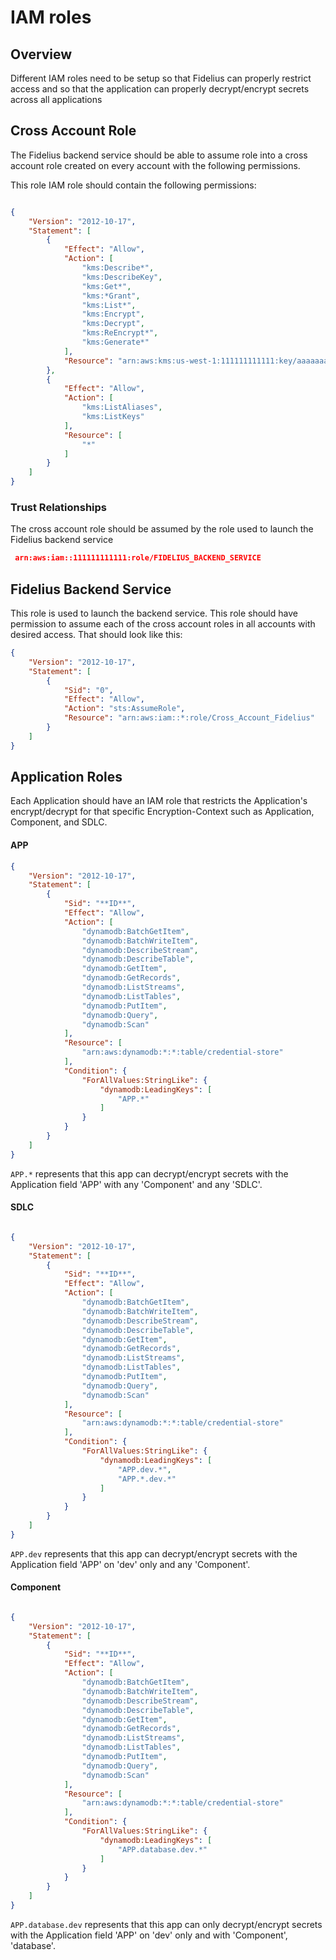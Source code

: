 # IAM roles

## Overview
Different IAM roles need to be setup so that Fidelius can properly restrict access and so 
that the application can properly decrypt/encrypt secrets across all applications


## Cross Account Role
The Fidelius backend service should be able to assume role into a cross account role created on every account
with the following permissions.

This role IAM role should contain the following permissions:
```json

{
    "Version": "2012-10-17",
    "Statement": [
        {
            "Effect": "Allow",
            "Action": [
                "kms:Describe*",
                "kms:DescribeKey",
                "kms:Get*",
                "kms:*Grant",
                "kms:List*",
                "kms:Encrypt",
                "kms:Decrypt",
                "kms:ReEncrypt*",
                "kms:Generate*"
            ],
            "Resource": "arn:aws:kms:us-west-1:111111111111:key/aaaaaaaa-bbbb-cccc-dddd-eeeeeeeeeeee"
        },
        {
            "Effect": "Allow",
            "Action": [
                "kms:ListAliases",
                "kms:ListKeys"
            ],
            "Resource": [
                "*"
            ]
        }
    ]
}

```

### Trust Relationships
The cross account role should be assumed by the role used to launch the Fidelius backend service
``` json
 arn:aws:iam::111111111111:role/FIDELIUS_BACKEND_SERVICE
```

## Fidelius Backend Service
This role is used to launch the backend service.  This role should have permission to assume each
of the cross account roles in all accounts with desired access.  That should look like this:

```json
{
    "Version": "2012-10-17",
    "Statement": [
        {
            "Sid": "0",
            "Effect": "Allow",
            "Action": "sts:AssumeRole",
            "Resource": "arn:aws:iam::*:role/Cross_Account_Fidelius"
        }
    ]
}
```

## Application Roles
Each Application should have an IAM role that restricts the Application's encrypt/decrypt
for that specific Encryption-Context such as Application, Component, and SDLC.

#### APP
```json
{
    "Version": "2012-10-17",
    "Statement": [
        {
            "Sid": "**ID**",
            "Effect": "Allow",
            "Action": [
                "dynamodb:BatchGetItem",
                "dynamodb:BatchWriteItem",
                "dynamodb:DescribeStream",
                "dynamodb:DescribeTable",
                "dynamodb:GetItem",
                "dynamodb:GetRecords",
                "dynamodb:ListStreams",
                "dynamodb:ListTables",
                "dynamodb:PutItem",
                "dynamodb:Query",
                "dynamodb:Scan"
            ],
            "Resource": [
                "arn:aws:dynamodb:*:*:table/credential-store"
            ],
            "Condition": {
                "ForAllValues:StringLike": {
                    "dynamodb:LeadingKeys": [
                        "APP.*"
                    ]
                }
            }
        }
    ]
}
```
`APP.*` represents that this app can decrypt/encrypt secrets with the Application field 'APP' with any 'Component' and any 'SDLC'.

#### SDLC
```json

{
    "Version": "2012-10-17",
    "Statement": [
        {
            "Sid": "**ID**",
            "Effect": "Allow",
            "Action": [
                "dynamodb:BatchGetItem",
                "dynamodb:BatchWriteItem",
                "dynamodb:DescribeStream",
                "dynamodb:DescribeTable",
                "dynamodb:GetItem",
                "dynamodb:GetRecords",
                "dynamodb:ListStreams",
                "dynamodb:ListTables",
                "dynamodb:PutItem",
                "dynamodb:Query",
                "dynamodb:Scan"
            ],
            "Resource": [
                "arn:aws:dynamodb:*:*:table/credential-store"
            ],
            "Condition": {
                "ForAllValues:StringLike": {
                    "dynamodb:LeadingKeys": [
                        "APP.dev.*",
                        "APP.*.dev.*"
                    ]
                }
            }
        }
    ]
}
```
`APP.dev` represents that this app can decrypt/encrypt secrets with the Application field 'APP' on 'dev' only and any 'Component'.

#### Component
```json

{
    "Version": "2012-10-17",
    "Statement": [
        {
            "Sid": "**ID**",
            "Effect": "Allow",
            "Action": [
                "dynamodb:BatchGetItem",
                "dynamodb:BatchWriteItem",
                "dynamodb:DescribeStream",
                "dynamodb:DescribeTable",
                "dynamodb:GetItem",
                "dynamodb:GetRecords",
                "dynamodb:ListStreams",
                "dynamodb:ListTables",
                "dynamodb:PutItem",
                "dynamodb:Query",
                "dynamodb:Scan"
            ],
            "Resource": [
                "arn:aws:dynamodb:*:*:table/credential-store"
            ],
            "Condition": {
                "ForAllValues:StringLike": {
                    "dynamodb:LeadingKeys": [
                        "APP.database.dev.*"
                    ]
                }
            }
        }
    ]
}
```
`APP.database.dev` represents that this app can only decrypt/encrypt secrets with the Application field 'APP' on 'dev' only and with 'Component', 'database'.

